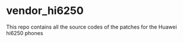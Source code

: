 # vendor_hi6250
 
This repo contains all the source codes of the patches for the Huawei hi6250 phones
